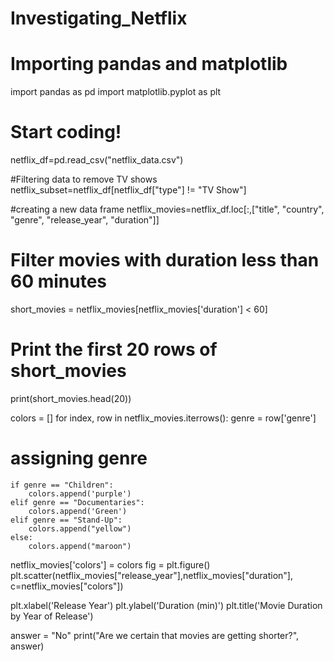 # Investigating_Netflix
# Importing pandas and matplotlib
import pandas as pd
import matplotlib.pyplot as plt

# Start coding!
netflix_df=pd.read_csv("netflix_data.csv")

#Filtering data to remove TV shows
netflix_subset=netflix_df[netflix_df["type"] != "TV Show"]

#creating a new data frame
netflix_movies=netflix_df.loc[:,["title", "country", "genre", "release_year", "duration"]]

# Filter movies with duration less than 60 minutes
short_movies = netflix_movies[netflix_movies['duration'] < 60]

# Print the first 20 rows of short_movies
print(short_movies.head(20))

colors = []
for index, row in netflix_movies.iterrows():
    genre = row['genre']
    
# assigning genre
    if genre == "Children":
        colors.append('purple')
    elif genre == "Documentaries":
        colors.append('Green')
    elif genre == "Stand-Up":
        colors.append("yellow")
    else:
        colors.append("maroon")
        
netflix_movies['colors'] = colors
fig = plt.figure()
plt.scatter(netflix_movies["release_year"],netflix_movies["duration"], c=netflix_movies["colors"])

plt.xlabel('Release Year')
plt.ylabel('Duration (min)')
plt.title('Movie Duration by Year of Release')

answer = "No"
print("Are we certain that movies are getting shorter?", answer)

